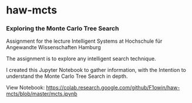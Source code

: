 # haw-mcts

### Exploring the Monte Carlo Tree Search

Assignment for the lecture Intelligent Systems at Hochschule für Angewandte Wissenschaften Hamburg

The assignment is to explore any intelligent search technique.

I created this Jupyter Notebook to gather information, with the Intention to understand the Monte Carlo Tree Search in depth.

View Notebook:
https://colab.research.google.com/github/F1owin/haw-mcts/blob/master/mcts.ipynb
